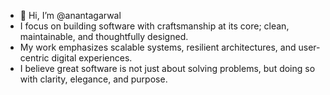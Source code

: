 - 👋 Hi, I’m @anantagarwal
- I focus on building software with craftsmanship at its core; clean, maintainable, and thoughtfully designed.
- My work emphasizes scalable systems, resilient architectures, and user-centric digital experiences.
- I believe great software is not just about solving problems, but doing so with clarity, elegance, and purpose.

<!---
anantagarwal/anantagarwal is a ✨ special ✨ repository because its `README.md` (this file) appears on your GitHub profile.
You can click the Preview link to take a look at your changes.
--->
